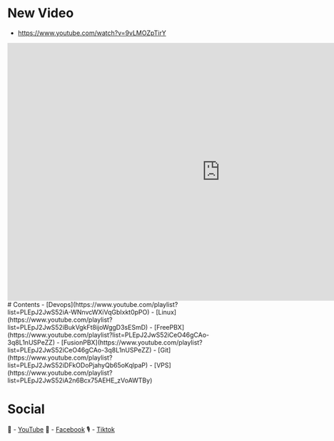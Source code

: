 # New Video 
- https://www.youtube.com/watch?v=9vLMOZpTirY
<iframe width="951" height="578" src="https://www.youtube.com/embed/9vLMOZpTirY" title="Theo dõi hệ thống dùng docker monitoring stack GPNCA" frameborder="0" allow="accelerometer; autoplay; clipboard-write; encrypted-media; gyroscope; picture-in-picture; web-share" allowfullscreen></iframe>
# Contents
- [Devops](https://www.youtube.com/playlist?list=PLEpJ2JwS52iA-WNnvcWXiVqGbIxkt0pPO)
- [Linux](https://www.youtube.com/playlist?list=PLEpJ2JwS52iBukVgkFt8ijoWggD3sESmD)
- [FreePBX](https://www.youtube.com/playlist?list=PLEpJ2JwS52iCeO46gCAo-3q8L1nUSPeZZ)
- [FusionPBX](https://www.youtube.com/playlist?list=PLEpJ2JwS52iCeO46gCAo-3q8L1nUSPeZZ)
- [Git](https://www.youtube.com/playlist?list=PLEpJ2JwS52iDFkODoPjahyQb65oKqlpaP)
- [VPS](https://www.youtube.com/playlist?list=PLEpJ2JwS52iA2n6Bcx75AEHE_zVoAWTBy)

# Social
🎥 - [YouTube](https://www.youtube.com/channel/UC2So3jI5sB6kG0F6eDhexPQ?sub_confirmation=1)
💼 - [Facebook](https://facebook.com/kienletv)
🎙 - [Tiktok](https://www.tiktok.com/@kienletv?lang=vi-VN)
